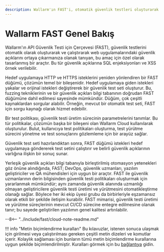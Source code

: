```yaml
---
description: Wallarm'ın FAST'i, otomatik güvenlik testleri oluşturarak ve çalıştırarak web uygulamalarındaki güvenlik açıklarını belirlemek için özel olarak tasarlanmış bir araçtır.
---
```


[link-agreements]:      agreements.md

#   Wallarm FAST Genel Bakış

Wallarm'ın API Güvenlik Testi için Çerçevesi (FAST), güvenlik testlerini otomatik olarak oluşturarak ve çalıştırarak web uygulamalarındaki güvenlik açıklarını ortaya çıkarmanıza olanak tanıyan, bu amaç için özel olarak tasarlanmış bir araçtır. Bu tür güvenlik açıklarına SQL enjeksiyonları ve XSS örnek verilebilir.

Hedef uygulamaya HTTP ve HTTPS isteklerini yeniden yönlendiren bir FAST düğümü, çözümün temel bir bileşenidir. Hedef uygulamaya giden istekleri yakalar ve orijinal istekleri değiştirerek bir güvenlik test seti oluşturur. Bu, fuzzing tekniklerinin ve bir güvenlik açıkları bilgi tabanının doğrudan FAST düğümüne dahil edilmesi sayesinde mümkündür. Düğüm, çok çeşitli kaynaklardan sorgular alabilir. Örneğin, mevcut bir otomatik test seti, FAST için sorgu kaynağı olarak hizmet edebilir.

Bir test politikası, güvenlik testi üretim sürecinin parametrelerini tanımlar. Bu tür politikalar, çözümün başka bir bileşeni olan Wallarm Cloud kullanılarak oluşturulur. Bulut, kullanıcıya test politikaları oluşturma, test yürütme sürecini yönetme ve test sonuçlarını gözlemleme için bir arayüz sağlar.

Güvenlik test seti hazırlandıktan sonra, FAST düğümü istekleri hedef uygulamaya göndererek test setini çalıştırır ve belirli güvenlik açıklarının varlığına ilişkin bir sonuç sunar. 

Yerleşik güvenlik açıkları bilgi tabanıyla birleştirilmiş otomasyon yetenekleri göz önüne alındığında, FAST; DevOps, güvenlik uzmanları, yazılım geliştiriciler ve QA mühendisleri için uygun bir araçtır. FAST ile güvenlik uzmanlarının derin bilgisinden güvenlik testi politikaları oluşturmak için yararlanmak mümkündür; aynı zamanda güvenlik alanında uzmanlığı olmayan geliştiricilere güvenlik testi üretimi ve yürütmesini otomatikleştirme olanağı sağlar. Böylece her iki ekip üyesi grubu da birbirleriyle eşzamansız olarak etkili bir şekilde iletişim kurabilir. FAST mimarisi, güvenlik testi üretimi ve yürütme süreçlerinin mevcut CI/CD sürecine entegre edilmesine olanak tanır; bu sayede geliştirilen yazılımın genel kalitesi artırılabilir.

--8<-- "../include/fast/cloud-note-readme.md"

!!! info "Metin biçimlendirme kuralları"
    Bu kılavuzlar, istenen sonuca ulaşmak için girilmesi veya çalıştırılması gereken çeşitli metin dizeleri ve komutlar içerir. Kolaylık sağlaması için bunların tümü metin biçimlendirme kurallarına uygun şekilde biçimlendirilmiştir. Kuralları görmek için bu [bağlantıya][link-agreements] gidin.

<!-- <div class="video-wrapper">
  <iframe width="1280" height="720" src="https://www.youtube.com/embed/Me4o4v7dPyM" frameborder="0" allow="accelerometer; autoplay; encrypted-media; gyroscope; picture-in-picture" allowfullscreen></iframe>
</div> -->